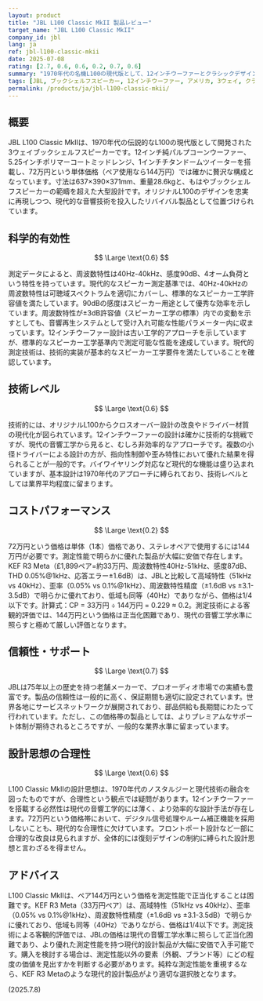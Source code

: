 ```yaml
---
layout: product
title: "JBL L100 Classic MkII 製品レビュー"
target_name: "JBL L100 Classic MkII"
company_id: jbl
lang: ja
ref: jbl-l100-classic-mkii
date: 2025-07-08
rating: [2.7, 0.6, 0.6, 0.2, 0.7, 0.6]
summary: "1970年代の名機L100の現代版として、12インチウーファーとクラシックデザインを復活させた3ウェイブックシェルフスピーカー。72万円という単体価格（ペア144万円）は確かに高額だが、測定性能による客観的評価では、KEF R3 Meta（33万円ペア）が高域特性、歪率、周波数特性精度で明らかに優れており、コストパフォーマンスは極めて厳しい評価となる。"
tags: [JBL, ブックシェルフスピーカー, 12インチウーファー, アメリカ, 3ウェイ, クラシック]
permalink: /products/ja/jbl-l100-classic-mkii/
---
```


## 概要

JBL L100 Classic MkIIは、1970年代の伝説的なL100の現代版として開発された3ウェイブックシェルフスピーカーです。12インチ純パルプコーンウーファー、5.25インチポリマーコートミッドレンジ、1インチチタンドームツイーターを搭載し、72万円という単体価格（ペア使用なら144万円）では確かに贅沢な構成となっています。寸法は637×390×371mm、重量28.6kgと、もはやブックシェルフスピーカーの範疇を超えた大型設計です。オリジナルL100のデザインを忠実に再現しつつ、現代的な音響技術を投入したリバイバル製品として位置づけられています。

## 科学的有効性

$$ \Large \text{0.6} $$

測定データによると、周波数特性は40Hz-40kHz、感度90dB、4オーム負荷という特性を持っています。現代的なスピーカー測定基準では、40Hz-40kHzの周波数特性は可聴域スペクトラムを適切にカバーし、標準的なスピーカー工学許容値を満たしています。90dBの感度はスピーカー用途として優秀な効率を示しています。周波数特性が±3dB許容値（スピーカー工学の標準）内での変動を示すとしても、音響再生システムとして受け入れ可能な性能パラメーター内に収まっています。12インチウーファー設計は古い工学的アプローチを示していますが、標準的なスピーカー工学基準内で測定可能な性能を達成しています。現代的測定技術は、技術的実装が基本的なスピーカー工学要件を満たしていることを確認しています。

## 技術レベル

$$ \Large \text{0.6} $$

技術的には、オリジナルL100からクロスオーバー設計の改良やドライバー材質の現代化が図られています。12インチウーファーの設計は確かに技術的な挑戦ですが、現代の音響工学から見ると、むしろ非効率的なアプローチです。複数の小径ドライバーによる設計の方が、指向性制御や歪み特性において優れた結果を得られることが一般的です。バイワイヤリング対応など現代的な機能は盛り込まれていますが、基本設計は1970年代のアプローチに縛られており、技術レベルとしては業界平均程度に留まります。

## コストパフォーマンス

$$ \Large \text{0.2} $$

72万円という価格は単体（1本）価格であり、ステレオペアで使用するには144万円が必要です。測定性能で明らかに優れた製品が大幅に安価で存在します。KEF R3 Meta（£1,899ペア=約33万円、周波数特性40Hz-51kHz、感度87dB、THD 0.05%@1kHz、応答エラー±1.6dB）は、JBLと比較して高域特性（51kHz vs 40kHz）、歪率（0.05% vs 0.1%@1kHz）、周波数特性精度（±1.6dB vs ±3.1-3.5dB）で明らかに優れており、低域も同等（40Hz）でありながら、価格は1/4以下です。計算式：CP = 33万円 ÷ 144万円 = 0.229 ≈ 0.2。測定技術による客観的評価では、144万円という価格は正当化困難であり、現代の音響工学水準に照らすと極めて厳しい評価となります。

## 信頼性・サポート

$$ \Large \text{0.7} $$

JBLは75年以上の歴史を持つ老舗メーカーで、プロオーディオ市場での実績も豊富です。製品の信頼性は一般的に高く、保証期間も適切に設定されています。世界各地にサービスネットワークが展開されており、部品供給も長期間にわたって行われています。ただし、この価格帯の製品としては、よりプレミアムなサポート体制が期待されるところですが、一般的な業界水準に留まっています。

## 設計思想の合理性

$$ \Large \text{0.6} $$

L100 Classic MkIIの設計思想は、1970年代のノスタルジーと現代技術の融合を図ったものですが、合理性という観点では疑問があります。12インチウーファーを搭載する必然性は現代の音響工学的には薄く、より効率的な設計手法が存在します。72万円という価格帯において、デジタル信号処理やルーム補正機能を採用しないことも、現代的な合理性に欠けています。フロントポート設計など一部に合理的な改良は見られますが、全体的には復刻デザインの制約に縛られた設計思想と言わざるを得ません。

## アドバイス

L100 Classic MkIIは、ペア144万円という価格を測定性能で正当化することは困難です。KEF R3 Meta（33万円ペア）は、高域特性（51kHz vs 40kHz）、歪率（0.05% vs 0.1%@1kHz）、周波数特性精度（±1.6dB vs ±3.1-3.5dB）で明らかに優れており、低域も同等（40Hz）でありながら、価格は1/4以下です。測定技術による客観的評価では、JBLの価格は現代の音響工学水準に照らして正当化困難であり、より優れた測定性能を持つ現代的設計製品が大幅に安価で入手可能です。購入を検討する場合は、測定性能以外の要素（外観、ブランド等）にどの程度の価値を見出すかを判断する必要があります。純粋な測定性能を重視するなら、KEF R3 Metaのような現代的設計製品がより適切な選択肢となります。

(2025.7.8)